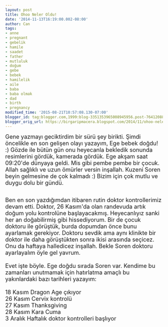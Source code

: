 ```yaml
---
layout: post
title: Ohoo Neler Oldu!
date: '2014-11-13T16:19:00.002-08:00'
author: Can
tags:
- anne
- pregnant
- gebelik
- hamile
- saadet
- father
- mutluluk
- doğum
- gebe
- bebek
- hamilelik
- aile
- baba
- baba olmak
- dad
- birth
- pregnancy
modified_time: '2015-08-21T10:57:08.130-07:00'
blogger_id: tag:blogger.com,1999:blog-3351353965008945956.post-7641208816316152589
blogger_orig_url: https://birgaripmacera.blogspot.com/2014/11/ohoo-neler-oldu.html
---
```


<span style="font-size: large;">Gene yazmayı geciktirdim bir sürü şey birikti. Şimdi öncelikle en son gelişen olayı yazayım, Ege bebek doğdu! :) Gözde ile bütün gün onu heyecanla bekledik sonunda resimlerini gördük, kamerada gördük. Ege akşam saat 09:20'de dünyaya geldi. Mis gibi pembe pembe bir çocuk. Allah sağlıklı ve uzun ömürler versin inşallah. Kuzeni Soren beyin gelmesine de çok kalmadı :) Bizim için çok mutlu ve duygu dolu bir gündü.</span><br />
<a name='more'></a><br />
<br />
<span style="font-size: large;">Ben en son yazdığımdan itibaren rutin doktor kontrollerimiz devam etti. Doktor, 26 Kasım'da olan randevuda artık doğum yolu kontrolüne başlayacakmış. Heyecanlıyız sanki her an doğabilirmiş gibi hissediyorum. Bir de çocuk doktoru ile görüştük, burda dopumdan önce bunu ayarlamak gerekiyor. Doktoru sevdik ama aynı klinikte bir doktor ile daha görüştükten sonra ikisi arasında seçicez. Onu da haftaya halledicez inşallah. Bekle Soren doktoru ayarlayalım öyle gel yavrum.</span><br />
<span style="font-size: large;"><br /></span>
<span style="font-size: large;">Evet işte böyle. Ege doğdu sırada Soren var. Kendime bu zamanları unutmamak için hatırlatma amaçlı bu yakınlardaki bazı tarihleri yazayım:</span><br />
<span style="font-size: large;"><br /></span>
<span style="font-size: large;">18 Kasım Dragon Age çıkıyor</span><br />
<span style="font-size: large;">26 Kasım Cervix kontrolü</span><br />
<span style="font-size: large;">27 Kasım Thanksgiving</span><br />
<span style="font-size: large;">28 Kasım Kara Cuma</span><br />
<span style="font-size: large;">3 Aralık Haftalık doktor kontrolleri başlıyor</span>